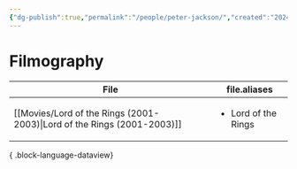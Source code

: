 ```yaml
---
{"dg-publish":true,"permalink":"/people/peter-jackson/","created":"2024-05-20","updated":"2024-10-07"}
---
```



# Filmography

| File                                                                       | file.aliases                        |
| -------------------------------------------------------------------------- | ----------------------------------- |
| [[Movies/Lord of the Rings (2001-2003)\|Lord of the Rings (2001-2003)]] | <ul><li>Lord of the Rings</li></ul> |

{ .block-language-dataview}
